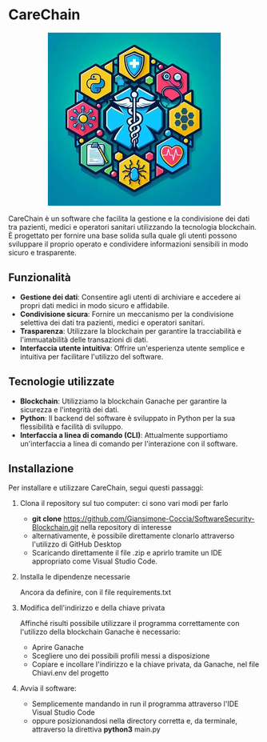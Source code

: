 # CareChain

<p align="center">
  <img src="Logo-progetto.jpg">
</p>


CareChain è un software che facilita la gestione e la condivisione dei dati tra pazienti, medici e operatori sanitari utilizzando la tecnologia blockchain. È progettato per fornire una base solida sulla quale gli utenti possono sviluppare il proprio operato e condividere informazioni sensibili in modo sicuro e trasparente.

## Funzionalità

- **Gestione dei dati**: Consentire agli utenti di archiviare e accedere ai propri dati medici in modo sicuro e affidabile.
- **Condivisione sicura**: Fornire un meccanismo per la condivisione selettiva dei dati tra pazienti, medici e operatori sanitari.
- **Trasparenza**: Utilizzare la blockchain per garantire la tracciabilità e l'immuatabilità delle transazioni di dati.
- **Interfaccia utente intuitiva**: Offrire un'esperienza utente semplice e intuitiva per facilitare l'utilizzo del software.

## Tecnologie utilizzate

- **Blockchain**: Utilizziamo la blockchain Ganache per garantire la sicurezza e l'integrità dei dati.
- **Python**: Il backend del software è sviluppato in Python per la sua flessibilità e facilità di sviluppo.
- **Interfaccia a linea di comando (CLI)**: Attualmente supportiamo un'interfaccia a linea di comando per l'interazione con il software.

## Installazione

Per installare e utilizzare CareChain, segui questi passaggi:

1. Clona il repository sul tuo computer: ci sono vari modi per farlo
   - **git clone** https://github.com/Giansimone-Coccia/SoftwareSecurity-Blockchain.git nella repository di interesse
   - alternativamente, è possibile direttamente clonarlo attraverso l'utilizzo di GitHub Desktop
   - Scaricando direttamente il file .zip e aprirlo tramite un IDE appropriato come Visual Studio Code.

2. Installa le dipendenze necessarie
   
   Ancora da definire, con il file requirements.txt
4. Modifica dell'indirizzo e della chiave privata

   Affinché risulti possibile utilizzare il programma correttamente con l'utilizzo della blockchain Ganache è necessario:
   - Aprire Ganache
   - Scegliere uno dei possibili profili messi a disposizione
   - Copiare e incollare l'indirizzo e la chiave privata, da Ganache, nel file Chiavi.env del progetto
6. Avvia il software:
   - Semplicemente mandando in run il programma attraverso l'IDE Visual Studio Code
   - oppure posizionandosi nella directory corretta e, da terminale, attraverso la direttiva **python3** main.py

